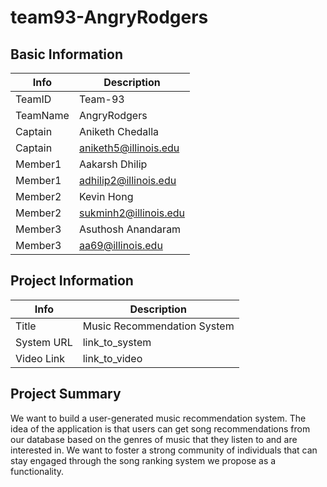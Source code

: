 # team93-AngryRodgers

## Basic Information

|   Info      |        Description     |
| ----------- | ---------------------- |
| TeamID      |        Team-93        |
| TeamName    |       AngryRodgers     |
| Captain     |     Aniketh Chedalla   |
| Captain     |  aniketh5@illinois.edu |
| Member1     |     Aakarsh Dhilip     |
| Member1     |  adhilip2@illinois.edu |
| Member2     |       Kevin Hong       |
| Member2     |  sukminh2@illinois.edu |
| Member3     |   Asuthosh Anandaram   |
| Member3     |    aa69@illinois.edu   |

## Project Information

|   Info      |        Description     |
| ----------- | ---------------------- |
|  Title      |       Music Recommendation System     |
| System URL  |      link_to_system    |
| Video Link  |      link_to_video     |

## Project Summary

We want to build a user-generated music recommendation system. The idea of the application is that users can get song recommendations from our database based on the genres of music that they listen to and are interested in. We want to foster a strong community of individuals that can stay engaged through the song ranking system we propose as a functionality.
